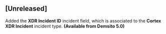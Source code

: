 ## [Unreleased]
Added the **XDR Incident ID** incident field, which is associated to the **Cortex XDR Incident** incident type. **(Available from Demsito 5.0)**
